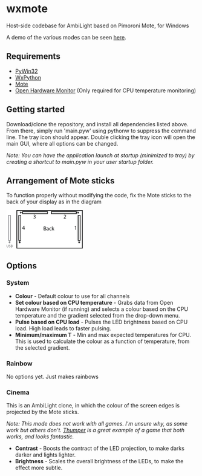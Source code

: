 # wxmote
Host-side codebase for AmbiLight based on Pimoroni Mote, for Windows

A demo of the various modes can be seen [here](https://twitter.com/jtc9242/status/804073090993049602).

## Requirements
* [PyWin32](https://pypi.python.org/pypi/pypiwin32)
* [WxPython](https://wxpython.org/download.php)
* [Mote](https://github.com/pimoroni/mote)
* [Open Hardware Monitor](http://openhardwaremonitor.org/) (Only required for CPU temperature monitoring)

## Getting started
Download/clone the repository, and install all dependencies listed above.
From there, simply run 'main.pyw' using pythonw to suppress the command line. The tray icon should appear.
Double clicking the tray icon will open the main GUI, where all options can be changed.

*Note: You can have the application launch at startup (minimized to tray) by creating a shortcut to main.pyw in your user startup folder.*

## Arrangement of Mote sticks
To function properly without modifying the code, fix the Mote sticks to the back of your display as in the diagram

<img src="https://raw.githubusercontent.com/jtc42/wxmote/master/resources/layout.png" width="40%"/>

## Options
### System
* **Colour** - Default colour to use for all channels
* **Set colour based on CPU temperature** - Grabs data from Open Hardware Monitor (if running) and selects a colour based on the CPU temperature and the gradient selected from the drop-down menu.
* **Pulse based on CPU load** - Pulses the LED brightness based on CPU load. High load leads to faster pulsing.
* **Minimum/maximum T** - Min and max expected temperatures for CPU. This is used to calculate the colour as a function of temperature, from the selected gradient.

### Rainbow
No options yet. Just makes rainbows

### Cinema
This is an AmbiLight clone, in which the colour of the screen edges is projected by the Mote sticks.

*Note: This mode does not work with all games. I'm unsure why, as some work but others don't. [Thumper](http://store.steampowered.com/app/356400/) is a great example of a game that both works, and looks fantastic.*
* **Contrast** - Boosts the contract of the LED projection, to make darks darker and lights lighter.
* **Brightness** - Scales the overall brightness of the LEDs, to make the effect more subtle.
